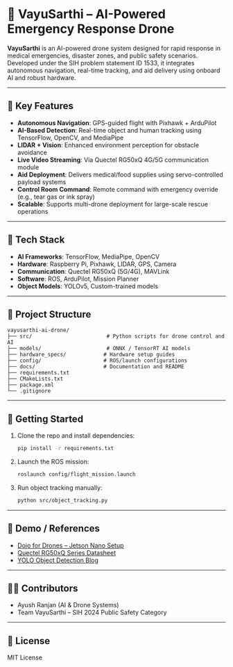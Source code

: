 # 🚁 VayuSarthi – AI-Powered Emergency Response Drone

**VayuSarthi** is an AI-powered drone system designed for rapid response in medical emergencies, disaster zones, and public safety scenarios. Developed under the SIH problem statement ID 1533, it integrates autonomous navigation, real-time tracking, and aid delivery using onboard AI and robust hardware.

---

## 🌟 Key Features

- **Autonomous Navigation**: GPS-guided flight with Pixhawk + ArduPilot
- **AI-Based Detection**: Real-time object and human tracking using TensorFlow, OpenCV, and MediaPipe
- **LIDAR + Vision**: Enhanced environment perception for obstacle avoidance
- **Live Video Streaming**: Via Quectel RG50xQ 4G/5G communication module
- **Aid Deployment**: Delivers medical/food supplies using servo-controlled payload systems
- **Control Room Command**: Remote command with emergency override (e.g., tear gas or ink spray)
- **Scalable**: Supports multi-drone deployment for large-scale rescue operations

---

## 🧠 Tech Stack

- **AI Frameworks**: TensorFlow, MediaPipe, OpenCV
- **Hardware**: Raspberry Pi, Pixhawk, LIDAR, GPS, Camera
- **Communication**: Quectel RG50xQ (5G/4G), MAVLink
- **Software**: ROS, ArduPilot, Mission Planner
- **Object Models**: YOLOv5, Custom-trained models

---

## 📂 Project Structure

```
vayusarthi-ai-drone/
├── src/                        # Python scripts for drone control and AI
├── models/                     # ONNX / TensorRT AI models
├── hardware_specs/            # Hardware setup guides
├── config/                    # ROS/launch configurations
├── docs/                      # Documentation and README
├── requirements.txt
├── CMakeLists.txt
├── package.xml
└── .gitignore
```

---

## 🚀 Getting Started

1. Clone the repo and install dependencies:
   ```bash
   pip install -r requirements.txt
   ```

2. Launch the ROS mission:
   ```bash
   roslaunch config/flight_mission.launch
   ```

3. Run object tracking manually:
   ```bash
   python src/object_tracking.py
   ```

---

## 🎥 Demo / References

- [Dojo for Drones – Jetson Nano Setup](https://dojofordrones.com/jetson-nano-drone/)
- [Quectel RG50xQ Series Datasheet](https://www.quectel.com/product/5g-rg50xq/)
- [YOLO Object Detection Blog](https://www.v7labs.com/blog/yolo-object-detection)

---

## 👨‍💻 Contributors
- Ayush Ranjan (AI & Drone Systems)
- Team VayuSarthi – SIH 2024 Public Safety Category

---

## 📜 License

MIT License
